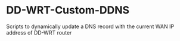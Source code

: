 # DD-WRT-Custom-DDNS
Scripts to dynamically update a DNS record with the current WAN IP address of DD-WRT router